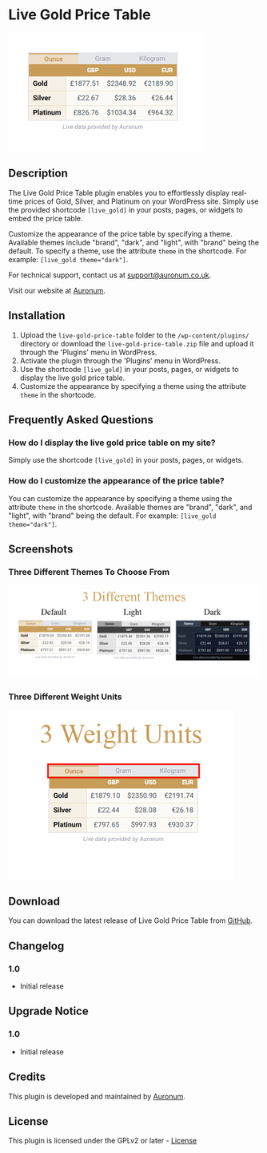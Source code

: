 # Live Gold Price Table

![Live Gold Price Table](assets/preview.png)

## Description

The Live Gold Price Table plugin enables you to effortlessly display real-time prices of Gold, Silver, and Platinum on your WordPress site. Simply use the provided shortcode `[live_gold]` in your posts, pages, or widgets to embed the price table.

Customize the appearance of the price table by specifying a theme. Available themes include "brand", "dark", and "light", with "brand" being the default. To specify a theme, use the attribute `theme` in the shortcode. For example: `[live_gold theme="dark"]`.

For technical support, contact us at [support@auronum.co.uk](mailto:support@auronum.co.uk).

Visit our website at [Auronum](https://auronum.co.uk).

## Installation

1. Upload the `live-gold-price-table` folder to the `/wp-content/plugins/` directory or download the `live-gold-price-table.zip` file and upload it through the 'Plugins' menu in WordPress.
2. Activate the plugin through the 'Plugins' menu in WordPress.
3. Use the shortcode `[live_gold]` in your posts, pages, or widgets to display the live gold price table.
4. Customize the appearance by specifying a theme using the attribute `theme` in the shortcode.

## Frequently Asked Questions

### How do I display the live gold price table on my site?

Simply use the shortcode `[live_gold]` in your posts, pages, or widgets.

### How do I customize the appearance of the price table?

You can customize the appearance by specifying a theme using the attribute `theme` in the shortcode. Available themes are "brand", "dark", and "light", with "brand" being the default. For example: `[live_gold theme="dark"]`.

## Screenshots

### Three Different Themes To Choose From
![Themes](assets/screenshot-1.png)

### Three Different Weight Units
![Weight Units](assets/screenshot-2.png)

## Download

You can download the latest release of Live Gold Price Table from [GitHub](https://github.com/Auronum/live-gold-price-table/releases).

## Changelog

### 1.0
- Initial release

## Upgrade Notice

### 1.0
- Initial release

## Credits

This plugin is developed and maintained by [Auronum](https://auronum.co.uk).

## License

This plugin is licensed under the GPLv2 or later - [License](http://www.gnu.org/licenses/gpl-2.0.html)
